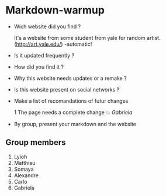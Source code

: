 
# Markdown-warmup

* Wich website did you find ?

  It's a website from some student from yale for random artist.(http://art.yale.edu/) -automatic!


* Is it updated frequently ?

* How did you find it ?

* Why this website needs updates or a remake ?

* Is this website present on social networks ?

* Make a list of recomandations of futur changes

  1 The page needs a complete change :boom: *Gabriela*

* By group, present your markdown and the website


## Group members

1. Lyioh
2. Matthieu
3. Somaya
4. Alexandre
5. Carlo
6. Gabriela




